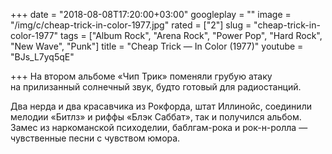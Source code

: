 +++
date = "2018-08-08T17:20:00+03:00"
googleplay = ""
image = "/img/c/cheap-trick-in-color-1977.jpg"
rated = ["2"]
slug = "cheap-trick-in-color-1977"
tags = ["Album Rock", "Arena Rock", "Power Pop", "Hard Rock", "New Wave", "Punk"]
title = "Cheap Trick — In Color (1977)"
youtube = "BJs_L7yq5qE"

+++
На втором альбоме «Чип Трик» поменяли грубую атаку на прилизанный солнечный звук, будто готовый для радиостанций.

Два нерда и два красавчика из Рокфорда, штат Иллинойс, соединили мелодии «Битлз» и риффы «Блэк Саббат», так и получился альбом. Замес из наркоманской психоделии, баблгам-рока и рок-н-ролла — чувственные песни с чувством юмора.
